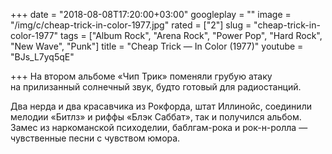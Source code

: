 +++
date = "2018-08-08T17:20:00+03:00"
googleplay = ""
image = "/img/c/cheap-trick-in-color-1977.jpg"
rated = ["2"]
slug = "cheap-trick-in-color-1977"
tags = ["Album Rock", "Arena Rock", "Power Pop", "Hard Rock", "New Wave", "Punk"]
title = "Cheap Trick — In Color (1977)"
youtube = "BJs_L7yq5qE"

+++
На втором альбоме «Чип Трик» поменяли грубую атаку на прилизанный солнечный звук, будто готовый для радиостанций.

Два нерда и два красавчика из Рокфорда, штат Иллинойс, соединили мелодии «Битлз» и риффы «Блэк Саббат», так и получился альбом. Замес из наркоманской психоделии, баблгам-рока и рок-н-ролла — чувственные песни с чувством юмора.
